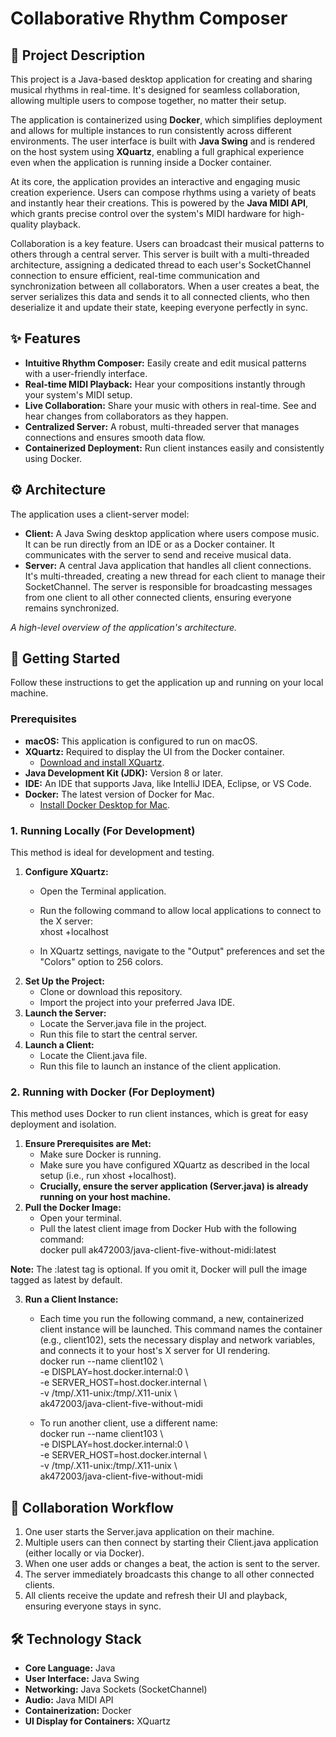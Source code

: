 # **Collaborative Rhythm Composer**

## **🎵 Project Description**

This project is a Java-based desktop application for creating and sharing musical rhythms in real-time. It's designed for seamless collaboration, allowing multiple users to compose together, no matter their setup.

The application is containerized using **Docker**, which simplifies deployment and allows for multiple instances to run consistently across different environments. The user interface is built with **Java Swing** and is rendered on the host system using **XQuartz**, enabling a full graphical experience even when the application is running inside a Docker container.

At its core, the application provides an interactive and engaging music creation experience. Users can compose rhythms using a variety of beats and instantly hear their creations. This is powered by the **Java MIDI API**, which grants precise control over the system's MIDI hardware for high-quality playback.

Collaboration is a key feature. Users can broadcast their musical patterns to others through a central server. This server is built with a multi-threaded architecture, assigning a dedicated thread to each user's SocketChannel connection to ensure efficient, real-time communication and synchronization between all collaborators. When a user creates a beat, the server serializes this data and sends it to all connected clients, who then deserialize it and update their state, keeping everyone perfectly in sync.

## **✨ Features**

* **Intuitive Rhythm Composer:** Easily create and edit musical patterns with a user-friendly interface.  
* **Real-time MIDI Playback:** Hear your compositions instantly through your system's MIDI setup.  
* **Live Collaboration:** Share your music with others in real-time. See and hear changes from collaborators as they happen.  
* **Centralized Server:** A robust, multi-threaded server that manages connections and ensures smooth data flow.  
* **Containerized Deployment:** Run client instances easily and consistently using Docker.

## **⚙️ Architecture**

The application uses a client-server model:

* **Client:** A Java Swing desktop application where users compose music. It can be run directly from an IDE or as a Docker container. It communicates with the server to send and receive musical data.  
* **Server:** A central Java application that handles all client connections. It's multi-threaded, creating a new thread for each client to manage their SocketChannel. The server is responsible for broadcasting messages from one client to all other connected clients, ensuring everyone remains synchronized.

*A high-level overview of the application's architecture.*

## **🚀 Getting Started**

Follow these instructions to get the application up and running on your local machine.

### **Prerequisites**

* **macOS:** This application is configured to run on macOS.  
* **XQuartz:** Required to display the UI from the Docker container.  
  * [Download and install XQuartz](https://www.xquartz.org/).  
* **Java Development Kit (JDK):** Version 8 or later.  
* **IDE:** An IDE that supports Java, like IntelliJ IDEA, Eclipse, or VS Code.  
* **Docker:** The latest version of Docker for Mac.  
  * [Install Docker Desktop for Mac](https://www.docker.com/products/docker-desktop/).

### **1\. Running Locally (For Development)**

This method is ideal for development and testing.

1. **Configure XQuartz:**  
   * Open the Terminal application.  
   * Run the following command to allow local applications to connect to the X server:  
     xhost \+localhost

   * In XQuartz settings, navigate to the "Output" preferences and set the "Colors" option to 256 colors.  
2. **Set Up the Project:**  
   * Clone or download this repository.  
   * Import the project into your preferred Java IDE.  
3. **Launch the Server:**  
   * Locate the Server.java file in the project.  
   * Run this file to start the central server.  
4. **Launch a Client:**  
   * Locate the Client.java file.  
   * Run this file to launch an instance of the client application.

### **2\. Running with Docker (For Deployment)**

This method uses Docker to run client instances, which is great for easy deployment and isolation.

1. **Ensure Prerequisites are Met:**  
   * Make sure Docker is running.  
   * Make sure you have configured XQuartz as described in the local setup (i.e., run xhost \+localhost).  
   * **Crucially, ensure the server application (Server.java) is already running on your host machine.**  
2. **Pull the Docker Image:**  
   * Open your terminal.  
   * Pull the latest client image from Docker Hub with the following command:  
     docker pull ak472003/java-client-five-without-midi:latest

**Note:** The :latest tag is optional. If you omit it, Docker will pull the image tagged as latest by default.

3. **Run a Client Instance:**  
   * Each time you run the following command, a new, containerized client instance will be launched. This command names the container (e.g., client102), sets the necessary display and network variables, and connects it to your host's X server for UI rendering.  
     docker run \--name client102 \\  
       \-e DISPLAY=host.docker.internal:0 \\  
       \-e SERVER\_HOST=host.docker.internal \\  
       \-v /tmp/.X11-unix:/tmp/.X11-unix \\  
       ak472003/java-client-five-without-midi

   * To run another client, use a different name:  
     docker run \--name client103 \\  
       \-e DISPLAY=host.docker.internal:0 \\  
       \-e SERVER\_HOST=host.docker.internal \\  
       \-v /tmp/.X11-unix:/tmp/.X11-unix \\  
       ak472003/java-client-five-without-midi

## **🤝 Collaboration Workflow**

1. One user starts the Server.java application on their machine.  
2. Multiple users can then connect by starting their Client.java application (either locally or via Docker).  
3. When one user adds or changes a beat, the action is sent to the server.  
4. The server immediately broadcasts this change to all other connected clients.  
5. All clients receive the update and refresh their UI and playback, ensuring everyone stays in sync.

## **🛠️ Technology Stack**

* **Core Language:** Java  
* **User Interface:** Java Swing  
* **Networking:** Java Sockets (SocketChannel)  
* **Audio:** Java MIDI API  
* **Containerization:** Docker  
* **UI Display for Containers:** XQuartz
